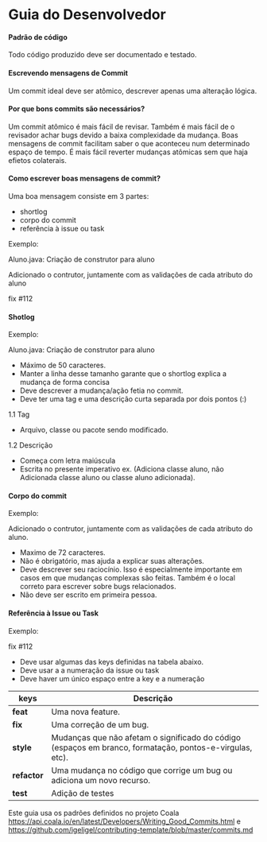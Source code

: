 # Guia do Desenvolvedor

#### Padrão de código

Todo código produzido deve ser documentado e testado. 


#### Escrevendo mensagens de Commit

Um commit ideal deve ser atômico, descrever apenas uma alteração lógica.


#### Por que bons commits são necessários?


Um commit atômico é mais fácil de revisar. Também é mais fácil de o revisador achar
bugs devido a baixa complexidade da mudança.
Boas mensagens de commit facilitam saber o que aconteceu num determinado espaço de
tempo.
É mais fácil reverter mudanças atômicas sem que haja efietos colaterais.

#### Como escrever boas mensagens de commit?

Uma boa mensagem consiste em 3 partes:
* shortlog
* corpo do commit
* referência à issue ou task

Exemplo:

Aluno.java: Criação de construtor para aluno

Adicionado o contrutor, juntamente com as validações de cada atributo do aluno

fix #112

#### Shotlog

Exemplo: 

Aluno.java: Criação de construtor para aluno

* Máximo de 50 caracteres.
* Manter a linha desse tamanho garante que o shortlog explica a mudança de forma concisa
* Deve descrever a mudança/ação fetia no commit.
* Deve ter uma tag e uma descrição curta separada por dois pontos (:)


1.1 Tag


* Arquivo, classe ou pacote sendo modificado.


1.2 Descrição


* Começa com letra maiúscula
* Escrita no presente imperativo ex. (Adiciona classe aluno, não Adicionada
classe aluno ou classe aluno adicionada).


#### Corpo do commit

Exemplo:

Adicionado o contrutor, juntamente com as validações de cada atributo do aluno.

* Maximo de 72 caracteres.
* Não é obrigatório, mas ajuda a explicar suas alterações.
* Deve descrever seu raciocínio. Isso é especialmente importante em casos em que mudanças complexas são feitas. Também é o local correto para escrever sobre bugs relacionados.
* Não deve ser escrito em primeira pessoa.



#### Referência à Issue ou Task

Exemplo:

fix #112

* Deve usar algumas das keys definidas na tabela abaixo.
* Deve usar a a numeração da issue ou task
* Deve haver um único espaço entre a key e a numeração

| keys         | Descrição                                                                                               |
| -------------|---------------------------------------------------------------------------------------------------------|
| **feat**     | Uma nova feature.                                                                                       |
| **fix**      | Uma correção de um bug.                                                                                 |
| **style**    | Mudanças que não afetam o significado do código (espaços em branco, formatação, pontos-e-virgulas, etc).|
| **refactor** | Uma mudança no código que corrige um bug ou adiciona um novo recurso.                                   |
| **test**     | Adição de testes                                                                                        |



Este guia usa os padrões definidos no projeto Coala https://api.coala.io/en/latest/Developers/Writing_Good_Commits.html
e https://github.com/igeligel/contributing-template/blob/master/commits.md

